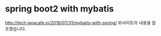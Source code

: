 # spring boot2 with mybatis

http://tech.javacafe.io/2018/07/31/mybatis-with-spring/
위사이트의 내용을 참조했습니다.